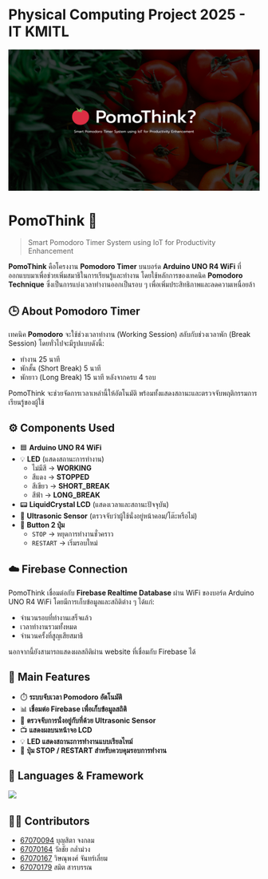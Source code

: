 # Physical Computing Project 2025 - IT KMITL

![](/image/backdrop/pomodoro_text.png)

# PomoThink 🍅
> Smart Pomodoro Timer System using IoT for Productivity Enhancement

**PomoThink** คือโครงงาน **Pomodoro Timer**  บนบอร์ด **Arduino UNO R4 WiFi** ที่ออกแบบมาเพื่อช่วยเพิ่มสมาธิในการเรียนรู้และทำงาน โดยใช้หลักการของเทคนิค **Pomodoro Technique** ซึ่งเป็นการแบ่งเวลาทำงานออกเป็นรอบ ๆ เพื่อเพิ่มประสิทธิภาพและลดความเหนื่อยล้า



## 🕒 About Pomodoro Timer
เทคนิค **Pomodoro** จะใช้ช่วงเวลาทำงาน (Working Session) สลับกับช่วงเวลาพัก (Break Session) โดยทั่วไปจะมีรูปแบบดังนี้:
- ทำงาน 25 นาที
- พักสั้น (Short Break) 5 นาที
- พักยาว (Long Break) 15 นาที หลังจากครบ 4 รอบ

PomoThink จะช่วยจัดการเวลาเหล่านี้ให้อัตโนมัติ พร้อมทั้งแสดงสถานะและตรวจจับพฤติกรรมการเรียนรู้ของผู้ใช้


## ⚙️ Components Used

- 🟦 **Arduino UNO R4 WiFi**
- 💡 **LED** (แสดงสถานะการทำงาน)
  - ไม่มีสี → **WORKING**
  - สีแดง → **STOPPED**
  - สีเขียว → **SHORT_BREAK**
  - สีฟ้า → **LONG_BREAK**
- 📟 **LiquidCrystal LCD** (แสดงเวลาและสถานะปัจจุบัน)
- 📏 **Ultrasonic Sensor** (ตรวจจับว่าผู้ใช้นั่งอยู่หน้าคอม/โต๊ะหรือไม่)
- 🔘 **Button 2 ปุ่ม**
  - `STOP` → หยุดการทำงานชั่วคราว
  - `RESTART` → เริ่มรอบใหม่


## ☁️ Firebase Connection
PomoThink เชื่อมต่อกับ **Firebase Realtime Database** ผ่าน WiFi ของบอร์ด Arduino UNO R4 WiFi
โดยมีการเก็บข้อมูลและสถิติต่าง ๆ ได้แก่:
- จำนวนรอบที่ทำงานเสร็จแล้ว
- เวลาทำงานรวมทั้งหมด
- จำนวนครั้งที่สูญเสียสมาธิ

นอกจากนี้ยังสามารถแสดงผลสถิติผ่าน website ที่เชื่อมกับ Firebase ได้


## 👀 Main Features

- ⏱️ **ระบบจับเวลา Pomodoro อัตโนมัติ**
- 📊 **เชื่อมต่อ Firebase เพื่อเก็บข้อมูลสถิติ**
- 🧍 **ตรวจจับการนั่งอยู่กับที่ด้วย Ultrasonic Sensor**
- 📺 **แสดงผลบนหน้าจอ LCD**
- 💡 **LED แสดงสถานะการทำงานแบบเรียลไทม์**
- 🔄 **ปุ่ม STOP / RESTART สำหรับควบคุมรอบการทำงาน**


## 🚀 Languages & Framework
<img src="https://skillicons.dev/icons?i=arduino,html,css,bootstrap,jquery"/>

## 🧑‍💻 Contributors
* [67070094](https://github.com/CyanKagami) บุญสิตา จงกลม
* [67070164](https://github.com/GEOFFCHARGE) วัลชัย กล่ำม่วง
* [67070167](https://github.com/WissanupongChanliem) วิษณุพงศ์ จันทร์เลี่ยม
* [67070179](https://github.com/67070179Smith) สมิต สารบรรณ
